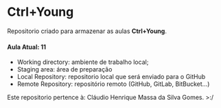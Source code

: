 # Ctrl+Young

Repositorio criado para armazenar as aulas **Ctrl+Young**.

#### Aula Atual: 11

- Working directory: ambiente de trabalho local;
- Staging area: área de preparação
- Local Repository: repositorio local que será enviado para o GitHub
- Remote Repository: repositório remoto (GitHub, GitLab, BitBucket...)

Este repositorio pertence à: Cláudio Henrique Massa da Silva Gomes. >:/